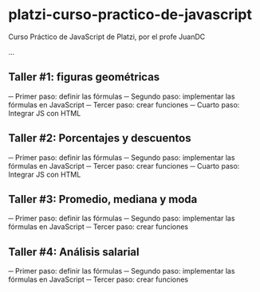 # platzi-curso-practico-de-javascript

Curso Práctico de JavaScript de Platzi, por el profe JuanDC

...

## Taller #1: figuras geométricas

─ Primer paso: definir las fórmulas
─ Segundo paso: implementar las fórmulas en JavaScript
─ Tercer paso: crear funciones
─ Cuarto paso: Integrar JS con HTML

## Taller #2: Porcentajes y descuentos

─ Primer paso: definir las fórmulas
─ Segundo paso: implementar las fórmulas en JavaScript
─ Tercer paso: crear funciones
─ Cuarto paso: Integrar JS con HTML

## Taller #3: Promedio, mediana y moda

─ Primer paso: definir las fórmulas
─ Segundo paso: implementar las fórmulas en JavaScript
─ Tercer paso: crear funciones

## Taller #4: Análisis salarial

─ Primer paso: definir las fórmulas
─ Segundo paso: implementar las fórmulas en JavaScript
─ Tercer paso: crear funciones
